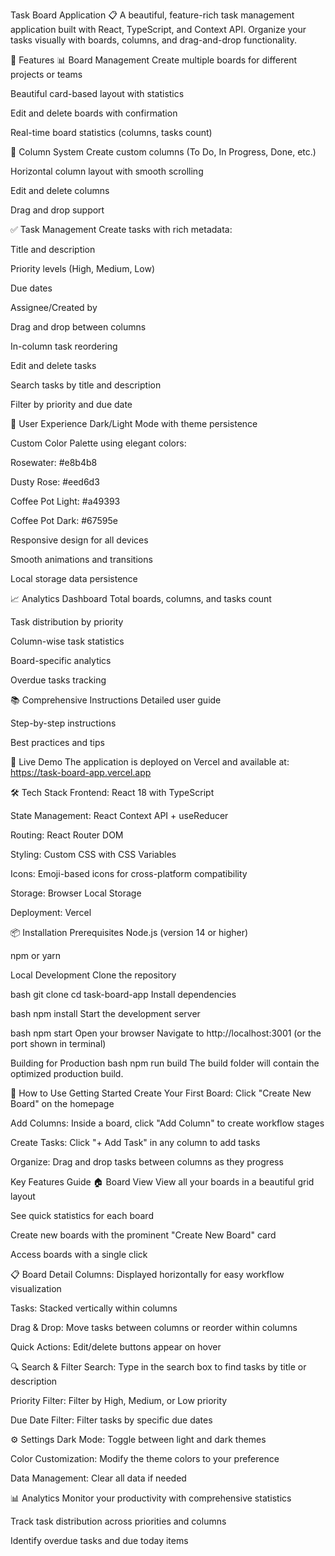 Task Board Application 📋
A beautiful, feature-rich task management application built with React, TypeScript, and Context API. Organize your tasks visually with boards, columns, and drag-and-drop functionality.

🌟 Features
📊 Board Management
Create multiple boards for different projects or teams

Beautiful card-based layout with statistics

Edit and delete boards with confirmation

Real-time board statistics (columns, tasks count)

📝 Column System
Create custom columns (To Do, In Progress, Done, etc.)

Horizontal column layout with smooth scrolling

Edit and delete columns

Drag and drop support

✅ Task Management
Create tasks with rich metadata:

Title and description

Priority levels (High, Medium, Low)

Due dates

Assignee/Created by

Drag and drop between columns

In-column task reordering

Edit and delete tasks

Search tasks by title and description

Filter by priority and due date

🎨 User Experience
Dark/Light Mode with theme persistence

Custom Color Palette using elegant colors:

Rosewater: #e8b4b8

Dusty Rose: #eed6d3

Coffee Pot Light: #a49393

Coffee Pot Dark: #67595e

Responsive design for all devices

Smooth animations and transitions

Local storage data persistence

📈 Analytics Dashboard
Total boards, columns, and tasks count

Task distribution by priority

Column-wise task statistics

Board-specific analytics

Overdue tasks tracking

📚 Comprehensive Instructions
Detailed user guide

Step-by-step instructions

Best practices and tips

🚀 Live Demo
The application is deployed on Vercel and available at:
https://task-board-app.vercel.app

🛠️ Tech Stack
Frontend: React 18 with TypeScript

State Management: React Context API + useReducer

Routing: React Router DOM

Styling: Custom CSS with CSS Variables

Icons: Emoji-based icons for cross-platform compatibility

Storage: Browser Local Storage

Deployment: Vercel

📦 Installation
Prerequisites
Node.js (version 14 or higher)

npm or yarn

Local Development
Clone the repository

bash
git clone <repository-url>
cd task-board-app
Install dependencies

bash
npm install
Start the development server

bash
npm start
Open your browser
Navigate to http://localhost:3001 (or the port shown in terminal)

Building for Production
bash
npm run build
The build folder will contain the optimized production build.

🎯 How to Use
Getting Started
Create Your First Board: Click "Create New Board" on the homepage

Add Columns: Inside a board, click "Add Column" to create workflow stages

Create Tasks: Click "+ Add Task" in any column to add tasks

Organize: Drag and drop tasks between columns as they progress

Key Features Guide
🏠 Board View
View all your boards in a beautiful grid layout

See quick statistics for each board

Create new boards with the prominent "Create New Board" card

Access boards with a single click

📋 Board Detail
Columns: Displayed horizontally for easy workflow visualization

Tasks: Stacked vertically within columns

Drag & Drop: Move tasks between columns or reorder within columns

Quick Actions: Edit/delete buttons appear on hover

🔍 Search & Filter
Search: Type in the search box to find tasks by title or description

Priority Filter: Filter by High, Medium, or Low priority

Due Date Filter: Filter tasks by specific due dates

⚙️ Settings
Dark Mode: Toggle between light and dark themes

Color Customization: Modify the theme colors to your preference

Data Management: Clear all data if needed

📊 Analytics
Monitor your productivity with comprehensive statistics

Track task distribution across priorities and columns

Identify overdue tasks and due today items

